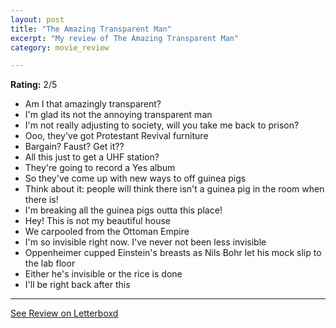 ```yaml
---
layout: post
title: "The Amazing Transparent Man"
excerpt: "My review of The Amazing Transparent Man"
category: movie_review

---
```


**Rating:** 2/5

* Am I that amazingly transparent?
* I'm glad its not the annoying transparent man
* I'm not really adjusting to society, will you take me back to prison?
* Ooo, they've got Protestant Revival furniture
* Bargain? Faust? Get it??
* All this just to get a UHF station?
* They're going to record a Yes album
* So they've come up with new ways to off guinea pigs
* Think about it: people will think there isn't a guinea pig in the room when there is!
* I'm breaking all the guinea pigs outta this place!
* Hey! This is not my beautiful house
* We carpooled from the Ottoman Empire
* I'm so invisible right now. I've never not been less invisible
* Oppenheimer cupped Einstein's breasts as Nils Bohr let his mock slip to the lab floor
* Either he's invisible or the rice is done
* I'll be right back after this

<hr>

[See Review on Letterboxd](https://boxd.it/5zk3jv)
